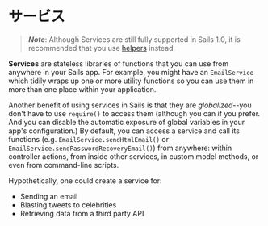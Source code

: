 # サービス

> _**Note**_: Although Services are still fully supported in Sails 1.0, it is recommended that you use [helpers](http://sailsjs.com/documentation/concepts/helpers) instead.

**Services** are stateless libraries of functions that you can use from anywhere in your Sails app.  For example, you might have an `EmailService` which tidily wraps up one or more utility functions so you can use them in more than one place within your application.

Another benefit of using services in Sails is that they are *globalized*--you don't have to use `require()` to access them (although you can if you prefer.  And you can disable the automatic exposure of global variables in your app's configuration.)   By default, you can access a service and call its functions (e.g. `EmailService.sendHtmlEmail()` or `EmailService.sendPasswordRecoveryEmail()`) from anywhere: within controller actions, from inside other services, in custom model methods, or even from command-line scripts.

Hypothetically, one could create a service for:

- Sending an email
- Blasting tweets to celebrities
- Retrieving data from a third party API

<docmeta name="displayName" value="Services">
